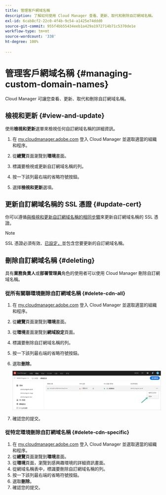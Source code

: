 ```yaml
---
title: 管理客戶網域名稱
description: 了解如何使用 Cloud Manager 查看、更新、取代和刪除自訂網域名稱。
exl-id: 6cab8cf2-22c0-4f4b-9c54-a1425e74ddd0
source-git-commit: 955f4bb55434eeb1a429a1972714b71c5370de1e
workflow-type: tm+mt
source-wordcount: '338'
ht-degree: 100%

---
```


# 管理客戶網域名稱 {#managing-custom-domain-names}

Cloud Manager 可讓您查看、更新、取代和刪除自訂網域名稱。

## 檢視和更新 {#view-and-update}

使用&#x200B;**檢視和更新**&#x200B;選單來檢視任何自訂網域名稱的詳細資訊。

1. 在 [my.cloudmanager.adobe.com](https://my.cloudmanager.adobe.com/) 登入 Cloud Manager 並選取適當的組織和程序。

1. 從&#x200B;**總覽**&#x200B;頁面瀏覽到&#x200B;**環境**&#x200B;畫面。

1. 標識要檢視或更新自訂網域名稱的列。

1. 按一下該列最右端的省略符號按鈕。

1. 選擇&#x200B;**檢視和更新**&#x200B;選項。

## 更新自訂網域名稱的 SSL 憑證 {#update-cert}

你可以遵循[與檢視和更新自訂網域名稱的相同步驟](#view-and-update)來更新自訂網域名稱的 SSL 憑證。

>[!NOTE]
>
>SSL 憑證必須有效、[已設定，](/help/implementing/cloud-manager/managing-ssl-certifications/introduction.md)並包含您要更新的自訂網域名稱。

## 刪除自訂網域名稱 {#deleting}

具有&#x200B;**業務負責人**&#x200B;或&#x200B;**部署管理員**&#x200B;角色的使用者可以使用 Cloud Manager 刪除自訂網域名稱。

### 從所有關聯環境刪除自訂網域名稱 {#delete-cdn-all}

1. 在 [my.cloudmanager.adobe.com](https://my.cloudmanager.adobe.com/) 登入 Cloud Manager 並選取適當的組織和程序。

1. 從&#x200B;**總覽**&#x200B;頁面瀏覽到&#x200B;**環境**&#x200B;畫面。

1. 從&#x200B;**環境**&#x200B;畫面瀏覽到&#x200B;**網域設定**&#x200B;頁面。

1. 標識要刪除自訂網域名稱的列。

1. 按一下該列最右端的省略符號按鈕。

1. 選取&#x200B;**刪除**。

   ![刪除自訂網域名稱](/help/implementing/cloud-manager/assets/cdn/cdn-delete.png)

1. 確認您的提交。

### 從特定環境刪除自訂網域名稱 {#delete-cdn-specific}

1. 在 [my.cloudmanager.adobe.com](https://my.cloudmanager.adobe.com/) 登入 Cloud Manager 並選取適當的組織和程序。
1. 從&#x200B;**總覽**&#x200B;頁面瀏覽到&#x200B;**環境**&#x200B;畫面。
1. 從&#x200B;**環境**&#x200B;頁面，瀏覽到感興趣環境的詳細資訊畫面。
1. 從網域名稱表中，標識要刪除自訂網域名稱的列。
1. 按一下該列最右端的省略符號按鈕。
1. 選取&#x200B;**刪除**。
1. 確認您的提交。
